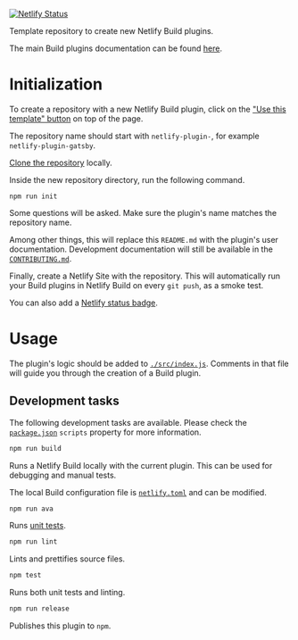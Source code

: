 [![Netlify Status](https://api.netlify.com/api/v1/badges/79deda3b-d696-4878-b15d-d9f3a862bdfc/deploy-status)](https://app.netlify.com/sites/build-plugin-template/deploys)

Template repository to create new Netlify Build plugins.

The main Build plugins documentation can be found
[here](https://docs.netlify.com/configure-builds/build-plugins/).

# Initialization

To create a repository with a new Netlify Build plugin, click on the
["Use this template" button](https://github.com/netlify/build-plugin-template/generate)
on top of the page.

The repository name should start with `netlify-plugin-`, for example
`netlify-plugin-gatsby`.

[Clone the repository](https://help.github.com/en/github/creating-cloning-and-archiving-repositories/cloning-a-repository)
locally.

Inside the new repository directory, run the following command.

```
npm run init
```

Some questions will be asked. Make sure the plugin's name matches the repository
name.

Among other things, this will replace this `README.md` with the plugin's user
documentation. Development documentation will still be available in the
[`CONTRIBUTING.md`](/CONTRIBUTING.md#development-tasks).

Finally, create a Netlify Site with the repository. This will automatically run
your Build plugins in Netlify Build on every `git push`, as a smoke test.

You can also add a
[Netlify status badge](https://docs.netlify.com/monitor-sites/status-badges/).

# Usage

The plugin's logic should be added to [`./src/index.js`](/src/index.js).
Comments in that file will guide you through the creation of a Build plugin.

## Development tasks

The following development tasks are available. Please check the
[`package.json`](/package.json) `scripts` property for more information.

```bash
npm run build
```

Runs a Netlify Build locally with the current plugin. This can be used for
debugging and manual tests.

The local Build configuration file is [`netlify.toml`](/netlify.toml) and can be
modified.

```bash
npm run ava
```

Runs [unit tests](/test/index.js).

```bash
npm run lint
```

Lints and prettifies source files.

```bash
npm test
```

Runs both unit tests and linting.

```bash
npm run release
```

Publishes this plugin to `npm`.
